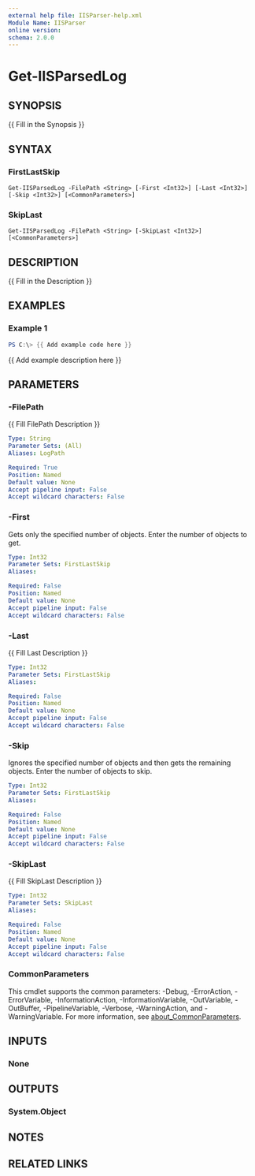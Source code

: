 ```yaml
---
external help file: IISParser-help.xml
Module Name: IISParser
online version:
schema: 2.0.0
---
```


# Get-IISParsedLog

## SYNOPSIS
{{ Fill in the Synopsis }}

## SYNTAX

### FirstLastSkip
```
Get-IISParsedLog -FilePath <String> [-First <Int32>] [-Last <Int32>] [-Skip <Int32>] [<CommonParameters>]
```

### SkipLast
```
Get-IISParsedLog -FilePath <String> [-SkipLast <Int32>] [<CommonParameters>]
```

## DESCRIPTION
{{ Fill in the Description }}

## EXAMPLES

### Example 1
```powershell
PS C:\> {{ Add example code here }}
```

{{ Add example description here }}

## PARAMETERS

### -FilePath
{{ Fill FilePath Description }}

```yaml
Type: String
Parameter Sets: (All)
Aliases: LogPath

Required: True
Position: Named
Default value: None
Accept pipeline input: False
Accept wildcard characters: False
```

### -First
Gets only the specified number of objects.
Enter the number of objects to get.

```yaml
Type: Int32
Parameter Sets: FirstLastSkip
Aliases:

Required: False
Position: Named
Default value: None
Accept pipeline input: False
Accept wildcard characters: False
```

### -Last
{{ Fill Last Description }}

```yaml
Type: Int32
Parameter Sets: FirstLastSkip
Aliases:

Required: False
Position: Named
Default value: None
Accept pipeline input: False
Accept wildcard characters: False
```

### -Skip
Ignores the specified number of objects and then gets the remaining objects.
Enter the number of objects to skip.

```yaml
Type: Int32
Parameter Sets: FirstLastSkip
Aliases:

Required: False
Position: Named
Default value: None
Accept pipeline input: False
Accept wildcard characters: False
```

### -SkipLast
{{ Fill SkipLast Description }}

```yaml
Type: Int32
Parameter Sets: SkipLast
Aliases:

Required: False
Position: Named
Default value: None
Accept pipeline input: False
Accept wildcard characters: False
```

### CommonParameters
This cmdlet supports the common parameters: -Debug, -ErrorAction, -ErrorVariable, -InformationAction, -InformationVariable, -OutVariable, -OutBuffer, -PipelineVariable, -Verbose, -WarningAction, and -WarningVariable. For more information, see [about_CommonParameters](http://go.microsoft.com/fwlink/?LinkID=113216).

## INPUTS

### None

## OUTPUTS

### System.Object
## NOTES

## RELATED LINKS
